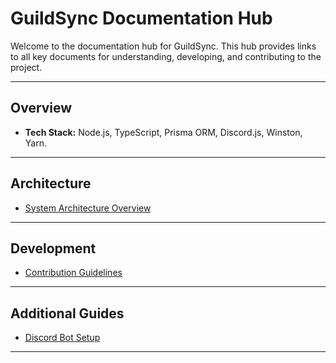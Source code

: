 # GuildSync Documentation Hub

Welcome to the documentation hub for GuildSync. This hub provides links to all key documents for understanding, developing, and contributing to the project.

---

## Overview

- **Tech Stack:** Node.js, TypeScript, Prisma ORM, Discord.js, Winston, Yarn.

---

## Architecture

- [System Architecture Overview](./ARCHITECTURE.md)

---

## Development

- [Contribution Guidelines](./development/contributing.md)

---

## Additional Guides

- [Discord Bot Setup](./DISCORD_BOT_SETUP.md)

---

